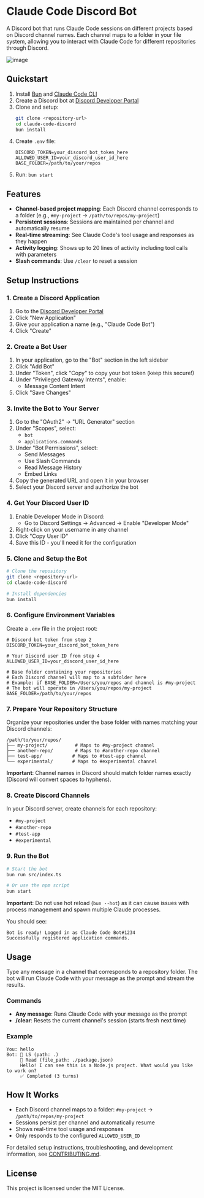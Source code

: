# Claude Code Discord Bot

A Discord bot that runs Claude Code sessions on different projects based on Discord channel names. Each channel maps to a folder in your file system, allowing you to interact with Claude Code for different repositories through Discord.

![image](https://github.com/user-attachments/assets/d78c6dcd-eb28-48b6-be1c-74e25935b86b)

## Quickstart

1. Install [Bun](https://bun.sh/) and [Claude Code CLI](https://docs.anthropic.com/en/docs/claude-code)
2. Create a Discord bot at [Discord Developer Portal](https://discord.com/developers/applications)
3. Clone and setup:
   ```bash
   git clone <repository-url>
   cd claude-code-discord
   bun install
   ```
4. Create `.env` file:
   ```env
   DISCORD_TOKEN=your_discord_bot_token_here
   ALLOWED_USER_ID=your_discord_user_id_here
   BASE_FOLDER=/path/to/your/repos
   ```
5. Run: `bun start`

## Features

- **Channel-based project mapping**: Each Discord channel corresponds to a folder (e.g., `#my-project` → `/path/to/repos/my-project`)
- **Persistent sessions**: Sessions are maintained per channel and automatically resume
- **Real-time streaming**: See Claude Code's tool usage and responses as they happen
- **Activity logging**: Shows up to 20 lines of activity including tool calls with parameters
- **Slash commands**: Use `/clear` to reset a session

## Setup Instructions

### 1. Create a Discord Application

1. Go to the [Discord Developer Portal](https://discord.com/developers/applications)
2. Click "New Application"
3. Give your application a name (e.g., "Claude Code Bot")
4. Click "Create"

### 2. Create a Bot User

1. In your application, go to the "Bot" section in the left sidebar
2. Click "Add Bot"
3. Under "Token", click "Copy" to copy your bot token (keep this secure!)
4. Under "Privileged Gateway Intents", enable:
   - Message Content Intent
5. Click "Save Changes"

### 3. Invite the Bot to Your Server

1. Go to the "OAuth2" → "URL Generator" section
2. Under "Scopes", select:
   - `bot`
   - `applications.commands`
3. Under "Bot Permissions", select:
   - Send Messages
   - Use Slash Commands
   - Read Message History
   - Embed Links
4. Copy the generated URL and open it in your browser
5. Select your Discord server and authorize the bot

### 4. Get Your Discord User ID

1. Enable Developer Mode in Discord:
   - Go to Discord Settings → Advanced → Enable "Developer Mode"
2. Right-click on your username in any channel
3. Click "Copy User ID"
4. Save this ID - you'll need it for the configuration

### 5. Clone and Setup the Bot

```bash
# Clone the repository
git clone <repository-url>
cd claude-code-discord

# Install dependencies
bun install
```

### 6. Configure Environment Variables

Create a `.env` file in the project root:

```env
# Discord bot token from step 2
DISCORD_TOKEN=your_discord_bot_token_here

# Your Discord user ID from step 4
ALLOWED_USER_ID=your_discord_user_id_here

# Base folder containing your repositories
# Each Discord channel will map to a subfolder here
# Example: if BASE_FOLDER=/Users/you/repos and channel is #my-project
# The bot will operate in /Users/you/repos/my-project
BASE_FOLDER=/path/to/your/repos
```

### 7. Prepare Your Repository Structure

Organize your repositories under the base folder with names matching your Discord channels:

```
/path/to/your/repos/
├── my-project/          # Maps to #my-project channel
├── another-repo/        # Maps to #another-repo channel
├── test-app/           # Maps to #test-app channel
└── experimental/       # Maps to #experimental channel
```

**Important**: Channel names in Discord should match folder names exactly (Discord will convert spaces to hyphens).

### 8. Create Discord Channels

In your Discord server, create channels for each repository:
- `#my-project`
- `#another-repo` 
- `#test-app`
- `#experimental`

### 9. Run the Bot

```bash
# Start the bot
bun run src/index.ts

# Or use the npm script
bun start
```

**Important**: Do not use hot reload (`bun --hot`) as it can cause issues with process management and spawn multiple Claude processes.

You should see:
```
Bot is ready! Logged in as Claude Code Bot#1234
Successfully registered application commands.
```

## Usage

Type any message in a channel that corresponds to a repository folder. The bot will run Claude Code with your message as the prompt and stream the results.

### Commands

- **Any message**: Runs Claude Code with your message as the prompt
- **/clear**: Resets the current channel's session (starts fresh next time)

### Example

```
You: hello
Bot: 🔧 LS (path: .)
     🔧 Read (file_path: ./package.json)
     Hello! I can see this is a Node.js project. What would you like to work on?
     ✅ Completed (3 turns)
```

## How It Works

- Each Discord channel maps to a folder: `#my-project` → `/path/to/repos/my-project`
- Sessions persist per channel and automatically resume
- Shows real-time tool usage and responses
- Only responds to the configured `ALLOWED_USER_ID`

For detailed setup instructions, troubleshooting, and development information, see [CONTRIBUTING.md](CONTRIBUTING.md).

## License

This project is licensed under the MIT License.

